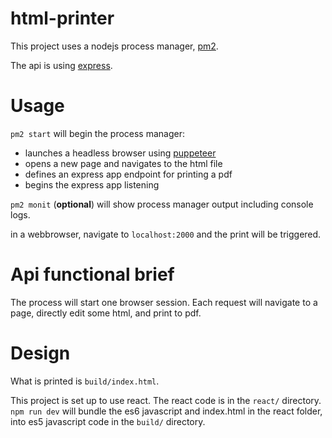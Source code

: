 # html-printer

This project uses a nodejs process manager, [pm2](https://pm2.io/doc/en/runtime/overview/).

The api is using [express](https://expressjs.com/).

# Usage

`pm2 start` will begin the process manager:
 - launches a headless browser using [puppeteer](https://github.com/GoogleChrome/puppeteer)
 - opens a new page and navigates to the html file
 - defines an express app endpoint for printing a pdf
 - begins the express app listening

 `pm2 monit` (**optional**) will show process manager output including console logs.

 in a webbrowser, navigate to `localhost:2000` and the print will be triggered.

 # Api functional brief

 The process will start one browser session. Each request will navigate to a page, directly edit some html, and print to pdf.

 # Design

 What is printed is `build/index.html`. 

 This project is set up to use react. The react code is in the `react/` directory. `npm run dev` will bundle the es6 javascript and index.html in the react folder, into es5 javascript code in the `build/` directory.
  
